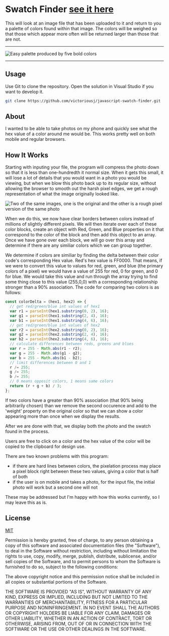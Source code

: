 # Swatch Finder [see it here](https://victoriousj.github.io/javascript-swatch-finder/)

This will look at an image file that has been uploaded to it and return to you a palette of colors found within that image. The colors will be weighed so that those which appear more often will be returned larger than those that are not.

---

![Easy palette produced by five bold colors](https://raw.githubusercontent.com/victoriousj/javascript-swatch-finder/master/src/example.PNG)

---

## Usage

Use Git to clone the repository. Open the solution in Visual Studio if you want to develop it.

```bash
git clone https://github.com/victoriousj/javascript-swatch-finder.git
```

## About

I wanted to be able to take photos on my phone and quickly see what the hex value of a color around me would be. This works pretty well on both mobile and regular browsers.

## How It Works

Starting with inputing your file, the program will compress the photo down so that it is less than one-hundredth it normal size. When it gets this small, it will lose a lot of details that you would want in a photo you would be viewing, but when we blow this photo back up to its regular size, without allowing the browser to smooth out the harsh pixel edges, we get a rough representation of what the image originally looked like.

![Two of the same images, one is the original and the other is a rough pixel version of the same photo](https://raw.githubusercontent.com/victoriousj/javascript-swatch-finder/master/src/pixelate.png)

When we do this, we now have clear borders between colors instead of millions of slightly different pixels. We will then iterate over each of these color blocks, create an object with Red, Green, and Blue properties on it that correspond to the color of the block and then add this object to an array. Once we have gone over each block, we will go over this array and determine if there are any similiar colors which we can group together.

We determine if colors are similiar by finding the delta between their color code's corresponding Hex value. Red's hex value is FF0000. That means, if we were to convert this value to values for red, green, and blue (the primary colors of a pixel) we would have a value of 255 for red, 0 for green, and 0 for blue. We would take this value and run through the array trying to find some thing close to this value (255,0,0) with a corresponding relationship stronger than a 90% association. The code for comparing two colors is as follows:

```javascript
const colorDelta = (hex1, hex2) => {
  // get red/green/blue int values of hex1
  var r1 = parseInt(hex1.substring(0, 2), 16);
  var g1 = parseInt(hex1.substring(2, 4), 16);
  var b1 = parseInt(hex1.substring(4, 6), 16);
  // get red/green/blue int values of hex2
  var r2 = parseInt(hex2.substring(0, 2), 16);
  var g2 = parseInt(hex2.substring(2, 4), 16);
  var b2 = parseInt(hex2.substring(4, 6), 16);
  // calculate differences between reds, greens and blues
  var r = 255 - Math.abs(r1 - r2);
  var g = 255 - Math.abs(g1 - g2);
  var b = 255 - Math.abs(b1 - b2);
  // limit differences between 0 and 1
  r /= 255;
  g /= 255;
  b /= 255;
  // 0 means opposit colors, 1 means same colors
  return (r + g + b) / 3;
};
```

If two colors have a greater than 90% association (that 90% being arbitrarily chosen) than we remove the second occurence and add to the 'weight' property on the original color so that we can show a color appearing more than once when we display the results.

After we are done with that, we display both the photo and the swatch found in the process.

Users are free to click on a color and the hex value of the color will be copied to the clipboard for design use.

There are two known problems with this program:

- if there are hard lines between colors, the pixelation process may place a pixel block right between these two values, giving a color that is half of both
- if the user is on mobile and takes a photo, for the input file, the initial photo will work but a second one will not

These may be addressed but I'm happy with how this works currently, so I may leave this as is.

## License

[MIT](https://choosealicense.com/licenses/mit/)

Permission is hereby granted, free of charge, to any person obtaining a copy of this software and associated documentation files (the "Software"), to deal in the Software without restriction, including without limitation the rights to use, copy, modify, merge, publish, distribute, sublicense, and/or sell copies of the Software, and to permit persons to whom the Software is furnished to do so, subject to the following conditions:

The above copyright notice and this permission notice shall be included in all copies or substantial portions of the Software.

THE SOFTWARE IS PROVIDED "AS IS", WITHOUT WARRANTY OF ANY KIND, EXPRESS OR IMPLIED, INCLUDING BUT NOT LIMITED TO THE WARRANTIES OF MERCHANTABILITY, FITNESS FOR A PARTICULAR PURPOSE AND NONINFRINGEMENT. IN NO EVENT SHALL THE AUTHORS OR COPYRIGHT HOLDERS BE LIABLE FOR ANY CLAIM, DAMAGES OR OTHER LIABILITY, WHETHER IN AN ACTION OF CONTRACT, TORT OR OTHERWISE, ARISING FROM, OUT OF OR IN CONNECTION WITH THE SOFTWARE OR THE USE OR OTHER DEALINGS IN THE SOFTWARE.
